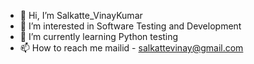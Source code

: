 - 👋 Hi, I’m Salkatte_VinayKumar
- 👀 I’m interested in Software Testing and Development
- 🌱 I’m currently learning Python testing
- 📫 How to reach me mailid - salkattevinay@gmail.com


<!---
V27041996/V27041996 is a ✨ special ✨ repository because its `README.md` (this file) appears on your GitHub profile.
You can click the Preview link to take a look at your changes.
--->
